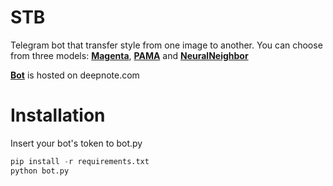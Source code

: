 # STB
Telegram bot that transfer style from one image to another.
You can choose from three models: **[Magenta](https://tfhub.dev/google/magenta/arbitrary-image-stylization-v1-256/2)**, **[PAMA](https://github.com/luoxuan-cs/PAMA)** and **[NeuralNeighbor](https://github.com/nkolkin13/NeuralNeighborStyleTransfer)**

**[Bot](https://t.me/StyleTransfer1Bot)** is hosted on deepnote.com
# Installation
Insert your bot's token to bot.py
```python
pip install -r requirements.txt
python bot.py
```

